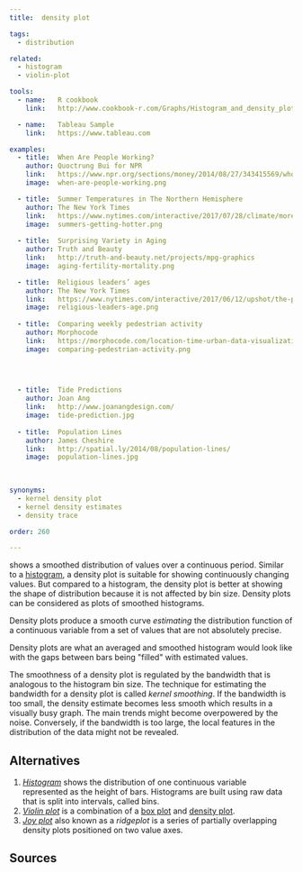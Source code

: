 ```yaml
---
title:  density plot

tags:
  - distribution

related:
  - histogram
  - violin-plot

tools:
  - name:   R cookbook
    link:   http://www.cookbook-r.com/Graphs/Histogram_and_density_plot/

  - name:   Tableau Sample
    link:   https://www.tableau.com

examples:
  - title:  When Are People Working?
    author: Quoctrung Bui for NPR
    link:   https://www.npr.org/sections/money/2014/08/27/343415569/whos-in-the-office-the-american-workday-in-one-graph?/templates/story/story_php=&t=1557322302795
    image:  when-are-people-working.png

  - title:  Summer Temperatures in The Northern Hemisphere
    author: The New York Times
    link:   https://www.nytimes.com/interactive/2017/07/28/climate/more-frequent-extreme-summer-heat.html
    image:  summers-getting-hotter.png
 
  - title:  Surprising Variety in Aging
    author: Truth and Beauty
    link:   http://truth-and-beauty.net/projects/mpg-graphics
    image:  aging-fertility-mortality.png

  - title:  Religious leaders’ ages
    author: The New York Times
    link:   https://www.nytimes.com/interactive/2017/06/12/upshot/the-politics-of-americas-religious-leaders.html?mtrref=luisdva.github.io
    image:  religious-leaders-age.png
  
  - title:  Comparing weekly pedestrian activity
    author: Morphocode
    link:   https://morphocode.com/location-time-urban-data-visualization/?utm_source=mailpoet&utm_medium=email&utm_campaign=visualizing+time
    image:  comparing-pedestrian-activity.png
 


  
  - title:  Tide Predictions
    author: Joan Ang
    link:   http://www.joanangdesign.com/
    image:  tide-prediction.jpg
  
  - title:  Population Lines
    author: James Cheshire
    link:   http://spatial.ly/2014/08/population-lines/
    image:  population-lines.jpg
  
  

synonyms:
  - kernel density plot
  - kernel density estimates
  - density trace

order: 260

---
```


shows a smoothed distribution of values over a continuous period. Similar to a [histogram](/histogram), a density plot is suitable for showing continuously changing values. But compared to a histogram, the density plot is better at showing the shape of distribution because it is not affected by bin size. Density plots can be considered as plots of smoothed histograms. 

<!--more-->

Density plots produce a smooth curve *estimating* the distribution function of a continuous
variable from a set of values that are not absolutely precise.

Density plots are what an averaged and smoothed histogram would look like with the gaps between bars being "filled" with estimated values.

The smoothness of a density plot is regulated by the bandwidth that is analogous to the histogram bin size. The technique for estimating the bandwidth for a density plot is called *kernel smoothing*.  If the bandwidth is too small, the density estimate becomes less smooth which results in a visually busy graph. The main trends might become overpowered by the noise. Conversely, if the bandwidth is too large, the local features in the distribution of the data might not be revealed. 



## Alternatives

1. [*Histogram*](/histogram) shows the distribution of one continuous variable represented as the height of bars. Histograms are built using raw data that is split into intervals, called bins. 
2. [*Violin plot*](/violin-plot) is a combination of a [box plot](/box-plot) and [density plot](/density-plot).
3. [*Joy plot*](/joy-plot) also known as a *ridgeplot* is a series of partially overlapping density plots positioned on two value axes.
 

## Sources

[^tukey]:[Tukey, J. W. (1977). Exploratory data analysis. Reading, PA: Addison-Wesley.](http://theta.edu.pl/wp-content/uploads/2012/10/exploratorydataanalysis_tukey.pdf)
